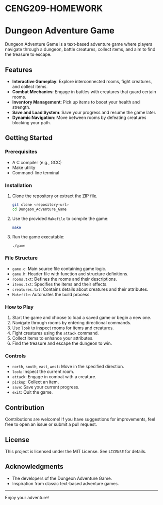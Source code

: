 # CENG209-HOMEWORK
# Dungeon Adventure Game

Dungeon Adventure Game is a text-based adventure game where players navigate through a dungeon, battle creatures, collect items, and aim to find the treasure to escape.

## Features
- **Interactive Gameplay**: Explore interconnected rooms, fight creatures, and collect items.
- **Combat Mechanics**: Engage in battles with creatures that guard certain rooms.
- **Inventory Management**: Pick up items to boost your health and strength.
- **Save and Load System**: Save your progress and resume the game later.
- **Dynamic Navigation**: Move between rooms by defeating creatures blocking your path.

## Getting Started

### Prerequisites
- A C compiler (e.g., GCC)
- Make utility
- Command-line terminal

### Installation
1. Clone the repository or extract the ZIP file.
   ```bash
   git clone <repository-url>
   cd Dungeon_Adventure_Game
   ```

2. Use the provided `Makefile` to compile the game:
   ```bash
   make
   ```

3. Run the game executable:
   ```bash
   ./game
   ```

### File Structure
- `game.c`: Main source file containing game logic.
- `game.h`: Header file with function and structure definitions.
- `rooms.txt`: Defines the rooms and their descriptions.
- `items.txt`: Specifies the items and their effects.
- `creatures.txt`: Contains details about creatures and their attributes.
- `Makefile`: Automates the build process.

### How to Play
1. Start the game and choose to load a saved game or begin a new one.
2. Navigate through rooms by entering directional commands.
3. Use `look` to inspect rooms for items and creatures.
4. Fight creatures using the `attack` command.
5. Collect items to enhance your attributes.
6. Find the treasure and escape the dungeon to win.

### Controls
- `north`, `south`, `east`, `west`: Move in the specified direction.
- `look`: Inspect the current room.
- `attack`: Engage in combat with a creature.
- `pickup`: Collect an item.
- `save`: Save your current progress.
- `exit`: Quit the game.

## Contribution
Contributions are welcome! If you have suggestions for improvements, feel free to open an issue or submit a pull request.

## License
This project is licensed under the MIT License. See `LICENSE` for details.

## Acknowledgments
- The developers of the Dungeon Adventure Game.
- Inspiration from classic text-based adventure games.

---

Enjoy your adventure!

